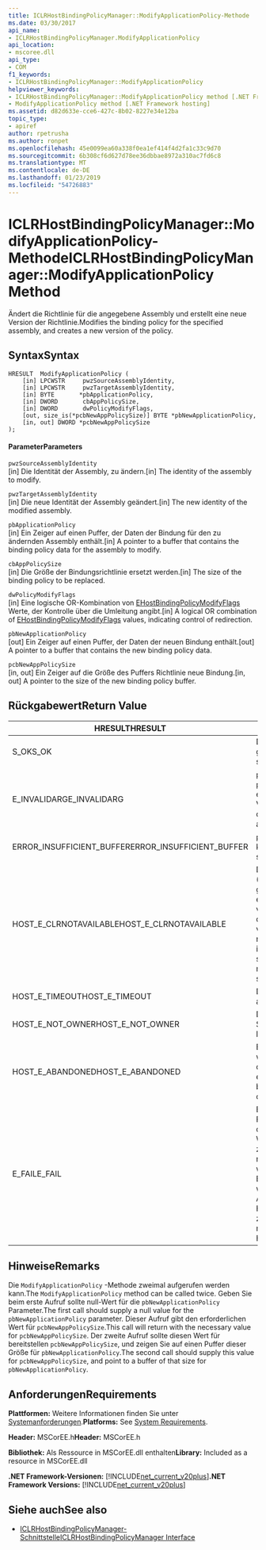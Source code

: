 ```yaml
---
title: ICLRHostBindingPolicyManager::ModifyApplicationPolicy-Methode
ms.date: 03/30/2017
api_name:
- ICLRHostBindingPolicyManager.ModifyApplicationPolicy
api_location:
- mscoree.dll
api_type:
- COM
f1_keywords:
- ICLRHostBindingPolicyManager::ModifyApplicationPolicy
helpviewer_keywords:
- ICLRHostBindingPolicyManager::ModifyApplicationPolicy method [.NET Framework hosting]
- ModifyApplicationPolicy method [.NET Framework hosting]
ms.assetid: d82d633e-cce6-427c-8b02-8227e34e12ba
topic_type:
- apiref
author: rpetrusha
ms.author: ronpet
ms.openlocfilehash: 45e0099ea60a338f0ea1ef414f4d2fa1c33c9d70
ms.sourcegitcommit: 6b308cf6d627d78ee36dbbae8972a310ac7fd6c8
ms.translationtype: MT
ms.contentlocale: de-DE
ms.lasthandoff: 01/23/2019
ms.locfileid: "54726883"
---
```

# <a name="iclrhostbindingpolicymanagermodifyapplicationpolicy-method"></a><span data-ttu-id="49435-102">ICLRHostBindingPolicyManager::ModifyApplicationPolicy-Methode</span><span class="sxs-lookup"><span data-stu-id="49435-102">ICLRHostBindingPolicyManager::ModifyApplicationPolicy Method</span></span>
<span data-ttu-id="49435-103">Ändert die Richtlinie für die angegebene Assembly und erstellt eine neue Version der Richtlinie.</span><span class="sxs-lookup"><span data-stu-id="49435-103">Modifies the binding policy for the specified assembly, and creates a new version of the policy.</span></span>  
  
## <a name="syntax"></a><span data-ttu-id="49435-104">Syntax</span><span class="sxs-lookup"><span data-stu-id="49435-104">Syntax</span></span>  
  
```  
HRESULT  ModifyApplicationPolicy (  
    [in] LPCWSTR     pwzSourceAssemblyIdentity,   
    [in] LPCWSTR     pwzTargetAssemblyIdentity,  
    [in] BYTE       *pbApplicationPolicy,  
    [in] DWORD       cbAppPolicySize,  
    [in] DWORD       dwPolicyModifyFlags,  
    [out, size_is(*pcbNewAppPolicySize)] BYTE *pbNewApplicationPolicy,   
    [in, out] DWORD *pcbNewAppPolicySize  
);  
```  
  
#### <a name="parameters"></a><span data-ttu-id="49435-105">Parameter</span><span class="sxs-lookup"><span data-stu-id="49435-105">Parameters</span></span>  
 `pwzSourceAssemblyIdentity`  
 <span data-ttu-id="49435-106">[in] Die Identität der Assembly, zu ändern.</span><span class="sxs-lookup"><span data-stu-id="49435-106">[in] The identity of the assembly to modify.</span></span>  
  
 `pwzTargetAssemblyIdentity`  
 <span data-ttu-id="49435-107">[in] Die neue Identität der Assembly geändert.</span><span class="sxs-lookup"><span data-stu-id="49435-107">[in] The new identity of the modified assembly.</span></span>  
  
 `pbApplicationPolicy`  
 <span data-ttu-id="49435-108">[in] Ein Zeiger auf einen Puffer, der Daten der Bindung für den zu ändernden Assembly enthält.</span><span class="sxs-lookup"><span data-stu-id="49435-108">[in] A pointer to a buffer that contains the binding policy data for the assembly to modify.</span></span>  
  
 `cbAppPolicySize`  
 <span data-ttu-id="49435-109">[in] Die Größe der Bindungsrichtlinie ersetzt werden.</span><span class="sxs-lookup"><span data-stu-id="49435-109">[in] The size of the binding policy to be replaced.</span></span>  
  
 `dwPolicyModifyFlags`  
 <span data-ttu-id="49435-110">[in] Eine logische OR-Kombination von [EHostBindingPolicyModifyFlags](../../../../docs/framework/unmanaged-api/hosting/ehostbindingpolicymodifyflags-enumeration.md) Werte, der Kontrolle über die Umleitung angibt.</span><span class="sxs-lookup"><span data-stu-id="49435-110">[in] A logical OR combination of [EHostBindingPolicyModifyFlags](../../../../docs/framework/unmanaged-api/hosting/ehostbindingpolicymodifyflags-enumeration.md) values, indicating control of redirection.</span></span>  
  
 `pbNewApplicationPolicy`  
 <span data-ttu-id="49435-111">[out] Ein Zeiger auf einen Puffer, der Daten der neuen Bindung enthält.</span><span class="sxs-lookup"><span data-stu-id="49435-111">[out] A pointer to a buffer that contains the new binding policy data.</span></span>  
  
 `pcbNewAppPolicySize`  
 <span data-ttu-id="49435-112">[in, out] Ein Zeiger auf die Größe des Puffers Richtlinie neue Bindung.</span><span class="sxs-lookup"><span data-stu-id="49435-112">[in, out] A pointer to the size of the new binding policy buffer.</span></span>  
  
## <a name="return-value"></a><span data-ttu-id="49435-113">Rückgabewert</span><span class="sxs-lookup"><span data-stu-id="49435-113">Return Value</span></span>  
  
|<span data-ttu-id="49435-114">HRESULT</span><span class="sxs-lookup"><span data-stu-id="49435-114">HRESULT</span></span>|<span data-ttu-id="49435-115">Beschreibung</span><span class="sxs-lookup"><span data-stu-id="49435-115">Description</span></span>|  
|-------------|-----------------|  
|<span data-ttu-id="49435-116">S_OK</span><span class="sxs-lookup"><span data-stu-id="49435-116">S_OK</span></span>|<span data-ttu-id="49435-117">Die Richtlinie wurde erfolgreich geändert.</span><span class="sxs-lookup"><span data-stu-id="49435-117">The policy was modified successfully.</span></span>|  
|<span data-ttu-id="49435-118">E_INVALIDARG</span><span class="sxs-lookup"><span data-stu-id="49435-118">E_INVALIDARG</span></span>|<span data-ttu-id="49435-119">`pwzSourceAssemblyIdentity` oder `pwzTargetAssemblyIdentity` wurde ein null-Verweis.</span><span class="sxs-lookup"><span data-stu-id="49435-119">`pwzSourceAssemblyIdentity` or `pwzTargetAssemblyIdentity` was a null reference.</span></span>|  
|<span data-ttu-id="49435-120">ERROR_INSUFFICIENT_BUFFER</span><span class="sxs-lookup"><span data-stu-id="49435-120">ERROR_INSUFFICIENT_BUFFER</span></span>|<span data-ttu-id="49435-121">`pbNewApplicationPolicy` ist zu klein.</span><span class="sxs-lookup"><span data-stu-id="49435-121">`pbNewApplicationPolicy` is too small.</span></span>|  
|<span data-ttu-id="49435-122">HOST_E_CLRNOTAVAILABLE</span><span class="sxs-lookup"><span data-stu-id="49435-122">HOST_E_CLRNOTAVAILABLE</span></span>|<span data-ttu-id="49435-123">Die common Language Runtime (CLR) wurde nicht in einen Prozess geladen wurde, oder die CLR ist in einem Zustand, in dem nicht verwalteten Code ausführen oder den Aufruf erfolgreich zu verarbeiten.</span><span class="sxs-lookup"><span data-stu-id="49435-123">The common language runtime (CLR) has not been loaded into a process, or the CLR is in a state in which it cannot run managed code or process the call successfully.</span></span>|  
|<span data-ttu-id="49435-124">HOST_E_TIMEOUT</span><span class="sxs-lookup"><span data-stu-id="49435-124">HOST_E_TIMEOUT</span></span>|<span data-ttu-id="49435-125">Der Aufruf ist ein Timeout aufgetreten.</span><span class="sxs-lookup"><span data-stu-id="49435-125">The call timed out.</span></span>|  
|<span data-ttu-id="49435-126">HOST_E_NOT_OWNER</span><span class="sxs-lookup"><span data-stu-id="49435-126">HOST_E_NOT_OWNER</span></span>|<span data-ttu-id="49435-127">Der Aufrufer ist nicht Besitzer der Sperre.</span><span class="sxs-lookup"><span data-stu-id="49435-127">The caller does not own the lock.</span></span>|  
|<span data-ttu-id="49435-128">HOST_E_ABANDONED</span><span class="sxs-lookup"><span data-stu-id="49435-128">HOST_E_ABANDONED</span></span>|<span data-ttu-id="49435-129">Ein Ereignis wurde abgebrochen, während sich der blockierte Thread oder eine Fiber darauf gewartet.</span><span class="sxs-lookup"><span data-stu-id="49435-129">An event was canceled while a blocked thread or fiber was waiting on it.</span></span>|  
|<span data-ttu-id="49435-130">E_FAIL</span><span class="sxs-lookup"><span data-stu-id="49435-130">E_FAIL</span></span>|<span data-ttu-id="49435-131">Ein Unbekannter Schwerwiegender Fehler ist aufgetreten.</span><span class="sxs-lookup"><span data-stu-id="49435-131">An unknown catastrophic failure occurred.</span></span> <span data-ttu-id="49435-132">Wenn eine Methode E_FAIL zurückgegeben hat, ist die CLR nicht mehr im Prozess verwendet werden.</span><span class="sxs-lookup"><span data-stu-id="49435-132">After a method returns E_FAIL, the CLR is no longer usable within the process.</span></span> <span data-ttu-id="49435-133">Nachfolgende Aufrufe zum Hosten der Methoden HOST_E_CLRNOTAVAILABLE zurück.</span><span class="sxs-lookup"><span data-stu-id="49435-133">Subsequent calls to hosting methods return HOST_E_CLRNOTAVAILABLE.</span></span>|  
  
## <a name="remarks"></a><span data-ttu-id="49435-134">Hinweise</span><span class="sxs-lookup"><span data-stu-id="49435-134">Remarks</span></span>  
 <span data-ttu-id="49435-135">Die `ModifyApplicationPolicy` -Methode zweimal aufgerufen werden kann.</span><span class="sxs-lookup"><span data-stu-id="49435-135">The `ModifyApplicationPolicy` method can be called twice.</span></span> <span data-ttu-id="49435-136">Geben Sie beim erste Aufruf sollte null-Wert für die `pbNewApplicationPolicy` Parameter.</span><span class="sxs-lookup"><span data-stu-id="49435-136">The first call should supply a null value for the `pbNewApplicationPolicy` parameter.</span></span> <span data-ttu-id="49435-137">Dieser Aufruf gibt den erforderlichen Wert für `pcbNewAppPolicySize`.</span><span class="sxs-lookup"><span data-stu-id="49435-137">This call will return with the necessary value for `pcbNewAppPolicySize`.</span></span> <span data-ttu-id="49435-138">Der zweite Aufruf sollte diesen Wert für bereitstellen `pcbNewAppPolicySize`, und zeigen Sie auf einen Puffer dieser Größe für `pbNewApplicationPolicy`.</span><span class="sxs-lookup"><span data-stu-id="49435-138">The second call should supply this value for `pcbNewAppPolicySize`, and point to a buffer of that size for `pbNewApplicationPolicy`.</span></span>  
  
## <a name="requirements"></a><span data-ttu-id="49435-139">Anforderungen</span><span class="sxs-lookup"><span data-stu-id="49435-139">Requirements</span></span>  
 <span data-ttu-id="49435-140">**Plattformen:** Weitere Informationen finden Sie unter [Systemanforderungen](../../../../docs/framework/get-started/system-requirements.md).</span><span class="sxs-lookup"><span data-stu-id="49435-140">**Platforms:** See [System Requirements](../../../../docs/framework/get-started/system-requirements.md).</span></span>  
  
 <span data-ttu-id="49435-141">**Header:** MSCorEE.h</span><span class="sxs-lookup"><span data-stu-id="49435-141">**Header:** MSCorEE.h</span></span>  
  
 <span data-ttu-id="49435-142">**Bibliothek:** Als Ressource in MSCorEE.dll enthalten</span><span class="sxs-lookup"><span data-stu-id="49435-142">**Library:** Included as a resource in MSCorEE.dll</span></span>  
  
 <span data-ttu-id="49435-143">**.NET Framework-Versionen:** [!INCLUDE[net_current_v20plus](../../../../includes/net-current-v20plus-md.md)]</span><span class="sxs-lookup"><span data-stu-id="49435-143">**.NET Framework Versions:** [!INCLUDE[net_current_v20plus](../../../../includes/net-current-v20plus-md.md)]</span></span>  
  
## <a name="see-also"></a><span data-ttu-id="49435-144">Siehe auch</span><span class="sxs-lookup"><span data-stu-id="49435-144">See also</span></span>
- [<span data-ttu-id="49435-145">ICLRHostBindingPolicyManager-Schnittstelle</span><span class="sxs-lookup"><span data-stu-id="49435-145">ICLRHostBindingPolicyManager Interface</span></span>](../../../../docs/framework/unmanaged-api/hosting/iclrhostbindingpolicymanager-interface.md)
